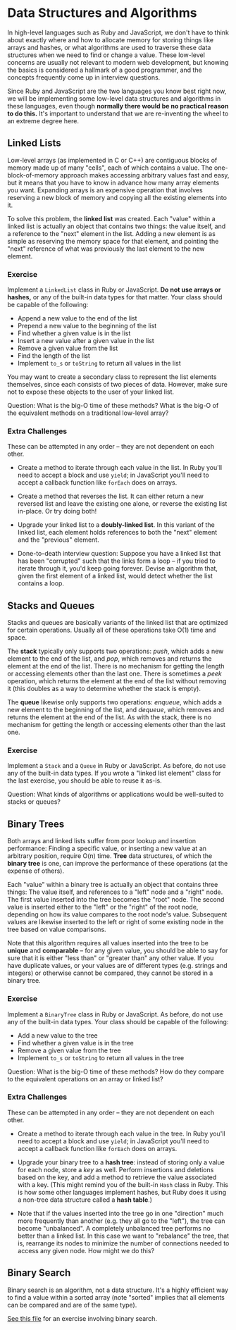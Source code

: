 # Data Structures and Algorithms

In high-level languages such as Ruby and JavaScript, we don't have to think about exactly where and how to allocate memory for storing things like arrays and hashes, or what algorithms are used to traverse these data structures when we need to find or change a value. These low-level concerns are usually not relevant to modern web development, but knowing the basics is considered a hallmark of a good programmer, and the concepts frequently come up in interview questions.

Since Ruby and JavaScript are the two languages you know best right now, we will be implementing some low-level data structures and algorithms in these languages, even though **normally there would be no practical reason to do this.** It's important to understand that we are re-inventing the wheel to an extreme degree here.

## Linked Lists

Low-level arrays (as implemented in C or C++) are contiguous blocks of memory made up of many "cells", each of which contains a value. The one-block-of-memory approach makes accessing arbitrary values fast and easy, but it means that you have to know in advance how many array elements you want. Expanding arrays is an expensive operation that involves reserving a new block of memory and copying all the existing elements into it.

To solve this problem, the **linked list** was created. Each "value" within a linked list is actually an object that contains two things: the value itself, and a reference to the "next" element in the list. Adding a new element is as simple as reserving the memory space for that element, and pointing the "next" reference of what was previously the last element to the new element.

### Exercise

Implement a `LinkedList` class in Ruby or JavaScript. **Do not use arrays or hashes,** or any of the built-in data types for that matter. Your class should be capable of the following:

* Append a new value to the end of the list
* Prepend a new value to the beginning of the list
* Find whether a given value is in the list
* Insert a new value after a given value in the list
* Remove a given value from the list
* Find the length of the list
* Implement `to_s` or `toString` to return all values in the list

You may want to create a secondary class to represent the list elements themselves, since each consists of two pieces of data. However, make sure not to expose these objects to the user of your linked list.

Question: What is the big-O time of these methods? What is the big-O of the equivalent methods on a traditional low-level array?

### Extra Challenges

These can be attempted in any order &ndash; they are not dependent on each other.

* Create a method to iterate through each value in the list. In Ruby you'll need to accept a block and use `yield`; in JavaScript you'll need to accept a callback function like `forEach` does on arrays.

* Create a method that reverses the list. It can either return a new reversed list and leave the existing one alone, or reverse the existing list in-place. Or try doing both!

* Upgrade your linked list to a **doubly-linked list**. In this variant of the linked list, each element holds references to both the "next" element and the "previous" element.

* Done-to-death interview question: Suppose you have a linked list that has been "corrupted" such that the links form a loop &ndash; if you tried to iterate through it, you'd keep going forever. Devise an algorithm that, given the first element of a linked list, would detect whether the list contains a loop.

## Stacks and Queues

Stacks and queues are basically variants of the linked list that are optimized for certain operations. Usually all of these operations take O(1) time and space.

The **stack** typically only supports two operations: *push*, which adds a new element to the end of the list, and *pop*, which removes and returns the element at the end of the list. There is no mechanism for getting the length or accessing elements other than the last one. There is sometimes a *peek* operation, which returns the element at the end of the list without removing it (this doubles as a way to determine whether the stack is empty).

The **queue** likewise only supports two operations: *enqueue*, which adds a new element to the beginning of the list, and *dequeue*, which removes and returns the element at the end of the list. As with the stack, there is no mechanism for getting the length or accessing elements other than the last one.

### Exercise

Implement a `Stack` and a `Queue` in Ruby or JavaScript. As before, do not use any of the built-in data types. If you wrote a "linked list element" class for the last exercise, you should be able to reuse it as-is.

Question: What kinds of algorithms or applications would be well-suited to stacks or queues?

## Binary Trees

Both arrays and linked lists suffer from poor lookup and insertion performance: Finding a specific value, or inserting a new value at an arbitrary position, require O(n) time. **Tree** data structures, of which the **binary tree** is one, can improve the performance of these operations (at the expense of others).

Each "value" within a binary tree is actually an object that contains three things: The value itself, and references to a "left" node and a "right" node. The first value inserted into the tree becomes the "root" node. The second value is inserted either to the "left" or the "right" of the root node, depending on how its value compares to the root node's value. Subsequent values are likewise inserted to the left or right of some existing node in the tree based on value comparisons.

Note that this algorithm requires all values inserted into the tree to be **unique** and **comparable** &ndash; for any given value, you should be able to say for sure that it is either "less than" or "greater than" any other value. If you have duplicate values, or your values are of different types (e.g. strings and integers) or otherwise cannot be compared, they cannot be stored in a binary tree.

### Exercise

Implement a `BinaryTree` class in Ruby or JavaScript. As before, do not use any of the built-in data types. Your class should be capable of the following:

* Add a new value to the tree
* Find whether a given value is in the tree
* Remove a given value from the tree
* Implement `to_s` or `toString` to return all values in the tree

Question: What is the big-O time of these methods? How do they compare to the equivalent operations on an array or linked list?

### Extra Challenges

These can be attempted in any order &ndash; they are not dependent on each other.

* Create a method to iterate through each value in the tree. In Ruby you'll need to accept a block and use `yield`; in JavaScript you'll need to accept a callback function like `forEach` does on arrays.

* Upgrade your binary tree to a **hash tree**: instead of storing only a value for each node, store a *key* as well. Perform insertions and deletions based on the key, and add a method to retrieve the value associated with a key. (This might remind you of the built-in `Hash` class in Ruby. This is how some other languages implement hashes, but Ruby does it using a non-tree data structure called a **hash table**.)

* Note that if the values inserted into the tree go in one "direction" much more frequently than another (e.g. they all go to the "left"), the tree can become "unbalanced". A completely unbalanced tree performs no better than a linked list. In this case we want to "rebalance" the tree, that is, rearrange its nodes to minimize the number of connections needed to access any given node. How might we do this?

## Binary Search

Binary search is an algorithm, not a data structure. It's a highly efficient way to find a value within a sorted array (note "sorted" implies that all elements can be compared and are of the same type).

[See this file](https://github.com/ga-wdi-boston/wdi_1_ruby_lab_methods/blob/master/lab5_search.md) for an exercise involving binary search.

